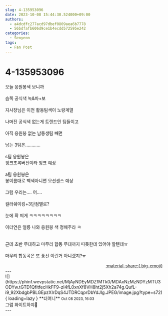 ```yaml
---
slug: 4-135953096
date: 2023-10-08 15:44:30.524000+09:00
authors:
  - a4dcdfc277acd97dbef0809aea6b7778
  - 56bdfafb606d9ce1b4ecdd572595e242
categories:
  - Seoyeon
tags:
  - Fan Post
---
```


# 4-135953096

<div class="post-container" markdown="1">
<div class="content-container md-sidebar__scrollwrap" markdown="1">

오늘 응원봉색 보니까<br><br>슴쪽 공식색 녹&amp;파+보<br><br>지사장님은 이전 활동팀색이 노랑계열<br><br>나머진 공식색 없는게 트렌드인 팀들이고<br><br>아직 응원봉 없는 남동생팀 빼면<br><br>남는 3팀은............<br><br>s팀 응원봉은<br>핑크초록버전이라 핑크 예상<br><br>a팀 응원봉은<br>봉이름대로 백색아니면 모션센스 예상<br><br>그럼 우리는.... 어....<br><br>컬러쉐이킹+3단점멸로?<br><br>눈에 확 띄게 ㅋㅋㅋㅋㅋㅋㅋㅋ<br><br>이더연은 얼릉 나와 응원봉 색 정해주라 ㅋ<br><br><br>근데 초반 무대하고 마무리 합동 무대까지 따듯한데 있어야 할텐데ㅠ<br><br>마무리 합동곡은 또 풍선 이런거 아니겠지?ㅠ<br>

</div>
</div>

<div style="text-align: right;" markdown="1">
<a href="https://weverse.io/fromis9/fanpost/4-135953096" style="text-align: right;">:material-share:{.big-emoji}</a>
</div>
---

<div class="comments-container md-sidebar__scrollwrap" markdown="1">
<div class="comment" markdown="1">
<div class='id-container' markdown="1">
![](https://phinf.wevpstatic.net/MjAyNDEyMDZfMTk0/MDAxNzMzNDYzMTU3ODYw.tGTD1QfitfecHkFF9-zI4fL0xnXf8VH8ht2j5Xh2a74g.QufL-i9_92XbdgbPBLGEpzXIrDqS4JTDRCqprDbYdJIg.JPEG/image.jpg?type=s72){ loading=lazy }
**<span class="artist">더여니</span>** <small>Oct 08 2023, 16:03</small><br>
</div>
<div class='comment-body' markdown="1">
그럼 화이트하쟈🤍
</div>
</div>
</div>
---
